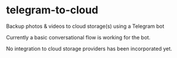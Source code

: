 # telegram-to-cloud
Backup photos & videos to cloud storage(s) using a Telegram bot

Currently a basic conversational flow is working for the bot.

No integration to cloud storage providers has been incorporated yet.
